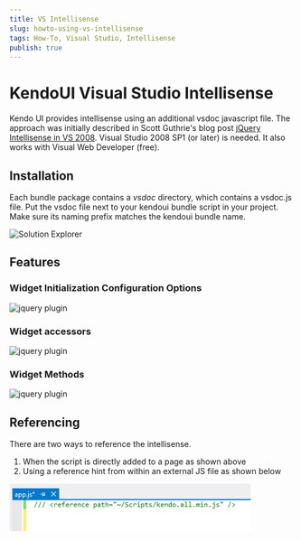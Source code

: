```yaml
---
title: VS Intellisense
slug: howto-using-vs-intellisense
tags: How-To, Visual Studio, Intellisense
publish: true
---
```


# KendoUI Visual Studio Intellisense

Kendo UI provides intellisense using an additional vsdoc javascript file. The approach was initially described in Scott Guthrie's blog post [jQuery Intellisense in VS 2008](http://weblogs.asp.net/scottgu/archive/2008/11/21/jquery-intellisense-in-vs-2008.aspx).
Visual Studio 2008 SP1 (or later) is needed. It also works with Visual Web Developer (free).

## Installation

Each bundle package contains a *vsdoc* directory, which contains a vsdoc.js file. Put the vsdoc file next to your kendoui bundle script in your project. Make sure its naming prefix matches the kendoui bundle name.

![Solution Explorer](solution-explorer.png)

## Features

### Widget Initialization Configuration Options

![jquery plugin](jquery-plugin.png)

### Widget accessors

![jquery plugin](jquery-accessor.png)

### Widget Methods

![jquery plugin](widget-method.png)

## Referencing

There are two ways to reference the intellisense.

1. When the script is directly added to a page as shown above 
1. Using a reference hint from within an external JS file as shown below

![script reference](js-reference.png)